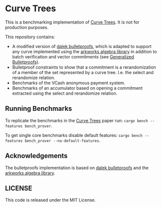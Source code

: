 # Curve Trees

This is a benchmarking implementation of [Curve Trees](https://eprint.iacr.org/2022/756). It is not for production purposes.

This repository contains:
- A modified version of [dalek bulletproofs](https://github.com/dalek/bulletproofs), 
which is adapted to support any curve implemented using the [arkworks algebra library](https://github.com/arkworks-rs/algebra)
in addition to batch verification and vector commitments (see [Generalized Bulletproofs](./bulletproofs/generalized-bulletproofs.md)).
- Bulletproof constraints to show that a commitment is a rerandomization of a member of the set represented by a curve tree. I.e. the select and rerandomize relation.
- Benchmarks of the VCash anonymous payment system.
- Benchmarks of an accumulator based on opening a commitment extracted using the select and rerandomize relation.

## Running Benchmarks

To replicate the benchmarks in the [Curve Trees](https://eprint.iacr.org/2022/756) paper run: `cargo bench --features bench_prover`.

To get single core benchmarks disable default features: `cargo bench --features bench_prover --no-default-features`.

## Acknowledgements

The bulletproofs implementation is based on [dalek bulletproofs](https://github.com/dalek/bulletproofs) and the [arkworks algebra library](https://github.com/arkworks-rs/algebra).

## LICENSE

This code is released under the MIT License.
